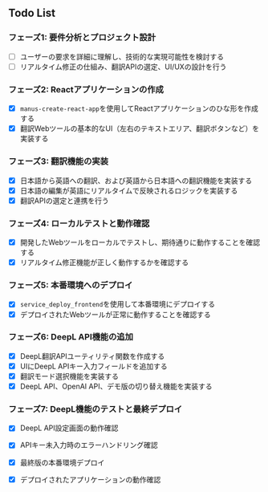 ## Todo List

### フェーズ1: 要件分析とプロジェクト設計
- [ ] ユーザーの要求を詳細に理解し、技術的な実現可能性を検討する
- [ ] リアルタイム修正の仕組み、翻訳APIの選定、UI/UXの設計を行う

### フェーズ2: Reactアプリケーションの作成
- [x] `manus-create-react-app`を使用してReactアプリケーションのひな形を作成する
- [x] 翻訳Webツールの基本的なUI（左右のテキストエリア、翻訳ボタンなど）を実装する

### フェーズ3: 翻訳機能の実装
- [x] 日本語から英語への翻訳、および英語から日本語への翻訳機能を実装する
- [x] 日本語の編集が英語にリアルタイムで反映されるロジックを実装する
- [x] 翻訳APIの選定と連携を行う

### フェーズ4: ローカルテストと動作確認
- [x] 開発したWebツールをローカルでテストし、期待通りに動作することを確認する
- [x] リアルタイム修正機能が正しく動作するかを確認する

### フェーズ5: 本番環境へのデプロイ
- [x] `service_deploy_frontend`を使用して本番環境にデプロイする
- [x] デプロイされたWebツールが正常に動作することを確認する

### フェーズ6: DeepL API機能の追加
- [x] DeepL翻訳APIユーティリティ関数を作成する
- [x] UIにDeepL APIキー入力フィールドを追加する
- [x] 翻訳モード選択機能を実装する
- [x] DeepL API、OpenAI API、デモ版の切り替え機能を実装する

### フェーズ7: DeepL機能のテストと最終デプロイ
- [x] DeepL API設定画面の動作確認
- [x] APIキー未入力時のエラーハンドリング確認
- [x] 最終版の本番環境デプロイ
- [x] デプロイされたアプリケーションの動作確認


